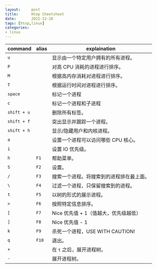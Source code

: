 ```yaml
---
layout:     post
title:      Htop Cheetsheet
date:       2022-12-28
tags: [htop,linux]
categories: 
- linux
---
```


|command| alias| explaination |
|---|----|---|
| `u` | | 显示由一个特定用户拥有的所有进程。| 
| `P` | | 对高 CPU 消耗的进程进行排序。| 
| `M` | | 根据高内存消耗对进程进行排序。 | 
| `T` | | 根据运行时间对进程进行排序。 | 
| `space` | | 标记一个进程 | 
| `c` | |  标记一个进程和子进程 | 
| `shift + u`  | | 删除所有标签。| 
| `shift + f`  | |突出显示并跟踪一个进程。| 
| `shift + h`  | |显示/隐藏用户和内核进程。| 
| `a`  | | 设置一个进程可以访问哪些 CPU 核心。| 
| `i`  | | 设置 IO 优先级。| 
| `h`  | `F1` | 帮助菜单。| 
| `S` | `F2` | 设置。|
| `/` | `F3` | 搜索一个进程。将搜索到的进程排在最上面。|
| `\` | `F4` | 过滤一个进程，只保留搜索到的进程。|
| `t` | `F5` | 以树的形式的展示进程。 | 
| `>` | `F6` | 按照特定信息排序。 |
| `[` | `F7` | Nice 优先值 + 1（值越大，优先级越低）|
| `]` | `F8` | Nice 优先值 - 1 |
| `k` | `F9` | 杀死一个进程，USE WITH CAUTION! |
| `q` | `F10` | 退出。 |
| `+` | | 在 `t` 之后，展开进程树。|
| `-` | | 展开进程树。|